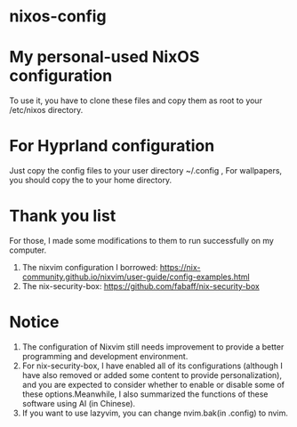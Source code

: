 # nixos-config
# My personal-used NixOS configuration

  To use it, you have to clone these files and copy them as root to your /etc/nixos directory.
  
# For Hyprland configuration
  
  Just copy the config files to your user directory ~/.config , For wallpapers, you should copy the to your home directory.

# Thank you list

  For those, I made some modifications to them to run successfully on my computer.
  
  1. The nixvim configuration I borrowed: https://nix-community.github.io/nixvim/user-guide/config-examples.html
  2. The nix-security-box: https://github.com/fabaff/nix-security-box

# Notice

  1. The configuration of Nixvim still needs improvement to provide a better programming and development environment.
  2. For nix-security-box, I have enabled all of its configurations (although I have also removed or added some content to provide personalization), and you are expected to consider whether to enable or disable some of these options.Meanwhile, I also summarized the functions of these software using AI (in Chinese).
  3. If you want to use lazyvim, you can change nvim.bak(in .config) to nvim.
